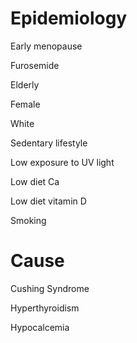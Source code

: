 # Epidemiology

Early menopause

Furosemide

Elderly

Female

White

Sedentary lifestyle

Low exposure to UV light

Low diet Ca

Low diet vitamin D

Smoking

# Cause

Cushing Syndrome

Hyperthyroidism

Hypocalcemia

